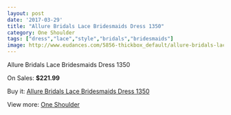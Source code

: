 ```yaml
---
layout: post
date: '2017-03-29'
title: "Allure Bridals Lace Bridesmaids Dress 1350"
category: One Shoulder
tags: ["dress","lace","style","bridals","bridesmaids"]
image: http://www.eudances.com/5856-thickbox_default/allure-bridals-lace-bridesmaids-dress-1350.jpg
---
```

Allure Bridals Lace Bridesmaids Dress 1350

On Sales: **$221.99**
<a href="https://www.eudances.com/en/one-shoulder/2060-allure-bridals-lace-bridesmaids-dress-1350.html"><amp-img layout="responsive" width="600" height="600" src="//www.eudances.com/5856-thickbox_default/allure-bridals-lace-bridesmaids-dress-1350.jpg" alt="Allure Bridals Lace Bridesmaids Dress 1350 0" /></a>
<a href="https://www.eudances.com/en/one-shoulder/2060-allure-bridals-lace-bridesmaids-dress-1350.html"><amp-img layout="responsive" width="600" height="600" src="//www.eudances.com/5859-thickbox_default/allure-bridals-lace-bridesmaids-dress-1350.jpg" alt="Allure Bridals Lace Bridesmaids Dress 1350 1" /></a>
<a href="https://www.eudances.com/en/one-shoulder/2060-allure-bridals-lace-bridesmaids-dress-1350.html"><amp-img layout="responsive" width="600" height="600" src="//www.eudances.com/5858-thickbox_default/allure-bridals-lace-bridesmaids-dress-1350.jpg" alt="Allure Bridals Lace Bridesmaids Dress 1350 2" /></a>
<a href="https://www.eudances.com/en/one-shoulder/2060-allure-bridals-lace-bridesmaids-dress-1350.html"><amp-img layout="responsive" width="600" height="600" src="//www.eudances.com/5857-thickbox_default/allure-bridals-lace-bridesmaids-dress-1350.jpg" alt="Allure Bridals Lace Bridesmaids Dress 1350 3" /></a>

Buy it: [Allure Bridals Lace Bridesmaids Dress 1350](https://www.eudances.com/en/one-shoulder/2060-allure-bridals-lace-bridesmaids-dress-1350.html "Allure Bridals Lace Bridesmaids Dress 1350")

View more: [One Shoulder](https://www.eudances.com/en/23-one-shoulder "One Shoulder")